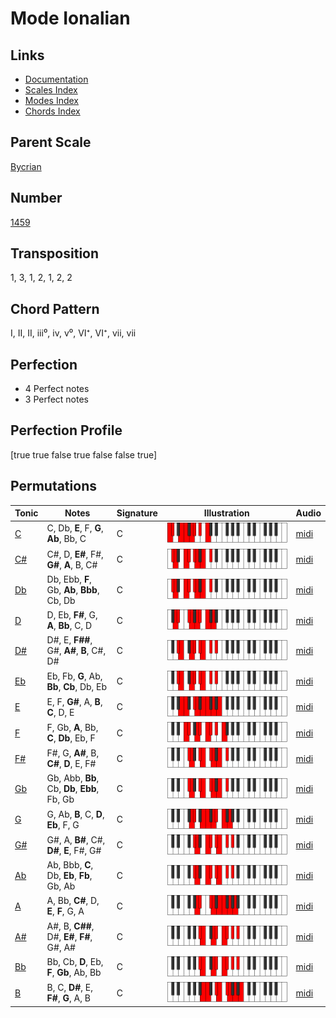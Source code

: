 # Mode Ionalian

## Links

- [Documentation](README.md)
- [Scales Index](Scales.md)
- [Modes Index](Modes.md)
- [Chords Index](Chords.md)

## Parent Scale

[Bycrian](ScaleBycrian.md)

## Number

[1459](https://ianring.com/musictheory/scales/1459)

## Transposition

1, 3, 1, 2, 1, 2, 2

## Chord Pattern

I, II, II, iii⁰, iv, v⁰, VI⁺, VI⁺, vii, vii

## Perfection

- 4 Perfect notes
- 3 Perfect notes

## Perfection Profile

[true true false true false false true]

## Permutations

| Tonic | Notes | Signature | Illustration | Audio |
|-------|-------|-----------|--------------|-------|
| [C](ModeCNaturalIonalian.md) | C, Db, **E**, F, **G**, **Ab**, Bb, C | C | ![CNaturalIonalian](ModeCNaturalIonalian.png) | [midi](https://github.com/edipermadi/music/blob/main/docs/ModeCNaturalIonalian.mid?raw=true) |
| [C#](ModeCSharpIonalian.md) | C#, D, **E#**, F#, **G#**, **A**, B, C# | C | ![CSharpIonalian](ModeCSharpIonalian.png) | [midi](https://github.com/edipermadi/music/blob/main/docs/ModeCSharpIonalian.mid?raw=true) |
| [Db](ModeDFlatIonalian.md) | Db, Ebb, **F**, Gb, **Ab**, **Bbb**, Cb, Db | C | ![DFlatIonalian](ModeDFlatIonalian.png) | [midi](https://github.com/edipermadi/music/blob/main/docs/ModeDFlatIonalian.mid?raw=true) |
| [D](ModeDNaturalIonalian.md) | D, Eb, **F#**, G, **A**, **Bb**, C, D | C | ![DNaturalIonalian](ModeDNaturalIonalian.png) | [midi](https://github.com/edipermadi/music/blob/main/docs/ModeDNaturalIonalian.mid?raw=true) |
| [D#](ModeDSharpIonalian.md) | D#, E, **F##**, G#, **A#**, **B**, C#, D# | C | ![DSharpIonalian](ModeDSharpIonalian.png) | [midi](https://github.com/edipermadi/music/blob/main/docs/ModeDSharpIonalian.mid?raw=true) |
| [Eb](ModeEFlatIonalian.md) | Eb, Fb, **G**, Ab, **Bb**, **Cb**, Db, Eb | C | ![EFlatIonalian](ModeEFlatIonalian.png) | [midi](https://github.com/edipermadi/music/blob/main/docs/ModeEFlatIonalian.mid?raw=true) |
| [E](ModeENaturalIonalian.md) | E, F, **G#**, A, **B**, **C**, D, E | C | ![ENaturalIonalian](ModeENaturalIonalian.png) | [midi](https://github.com/edipermadi/music/blob/main/docs/ModeENaturalIonalian.mid?raw=true) |
| [F](ModeFNaturalIonalian.md) | F, Gb, **A**, Bb, **C**, **Db**, Eb, F | C | ![FNaturalIonalian](ModeFNaturalIonalian.png) | [midi](https://github.com/edipermadi/music/blob/main/docs/ModeFNaturalIonalian.mid?raw=true) |
| [F#](ModeFSharpIonalian.md) | F#, G, **A#**, B, **C#**, **D**, E, F# | C | ![FSharpIonalian](ModeFSharpIonalian.png) | [midi](https://github.com/edipermadi/music/blob/main/docs/ModeFSharpIonalian.mid?raw=true) |
| [Gb](ModeGFlatIonalian.md) | Gb, Abb, **Bb**, Cb, **Db**, **Ebb**, Fb, Gb | C | ![GFlatIonalian](ModeGFlatIonalian.png) | [midi](https://github.com/edipermadi/music/blob/main/docs/ModeGFlatIonalian.mid?raw=true) |
| [G](ModeGNaturalIonalian.md) | G, Ab, **B**, C, **D**, **Eb**, F, G | C | ![GNaturalIonalian](ModeGNaturalIonalian.png) | [midi](https://github.com/edipermadi/music/blob/main/docs/ModeGNaturalIonalian.mid?raw=true) |
| [G#](ModeGSharpIonalian.md) | G#, A, **B#**, C#, **D#**, **E**, F#, G# | C | ![GSharpIonalian](ModeGSharpIonalian.png) | [midi](https://github.com/edipermadi/music/blob/main/docs/ModeGSharpIonalian.mid?raw=true) |
| [Ab](ModeAFlatIonalian.md) | Ab, Bbb, **C**, Db, **Eb**, **Fb**, Gb, Ab | C | ![AFlatIonalian](ModeAFlatIonalian.png) | [midi](https://github.com/edipermadi/music/blob/main/docs/ModeAFlatIonalian.mid?raw=true) |
| [A](ModeANaturalIonalian.md) | A, Bb, **C#**, D, **E**, **F**, G, A | C | ![ANaturalIonalian](ModeANaturalIonalian.png) | [midi](https://github.com/edipermadi/music/blob/main/docs/ModeANaturalIonalian.mid?raw=true) |
| [A#](ModeASharpIonalian.md) | A#, B, **C##**, D#, **E#**, **F#**, G#, A# | C | ![ASharpIonalian](ModeASharpIonalian.png) | [midi](https://github.com/edipermadi/music/blob/main/docs/ModeASharpIonalian.mid?raw=true) |
| [Bb](ModeBFlatIonalian.md) | Bb, Cb, **D**, Eb, **F**, **Gb**, Ab, Bb | C | ![BFlatIonalian](ModeBFlatIonalian.png) | [midi](https://github.com/edipermadi/music/blob/main/docs/ModeBFlatIonalian.mid?raw=true) |
| [B](ModeBNaturalIonalian.md) | B, C, **D#**, E, **F#**, **G**, A, B | C | ![BNaturalIonalian](ModeBNaturalIonalian.png) | [midi](https://github.com/edipermadi/music/blob/main/docs/ModeBNaturalIonalian.mid?raw=true) |
